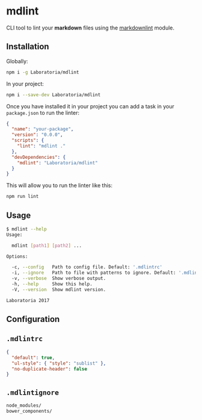 # mdlint

CLI tool to lint your **markdown** files using the
[markdownlint](https://github.com/DavidAnson/markdownlint) module.

## Installation

Globally:

```sh
npm i -g Laboratoria/mdlint
```

In your project:

```sh
npm i --save-dev Laboratoria/mdlint
```

Once you have installed it in your project you can add a task in your
`package.json` to run the linter:

```json
{
  "name": "your-package",
  "version": "0.0.0",
  "scripts": {
    "lint": "mdlint ."
  },
  "devDependencies": {
    "mdlint": "Laboratoria/mdlint"
  }
}
```

This will allow you to run the linter like this:

```sh
npm run lint
```

## Usage

```sh
$ mdlint --help
Usage:

  mdlint [path1] [path2] ...

Options:

  -c, --config   Path to config file. Default: '.mdlintrc'
  -i, --ignore   Path to file with patterns to ignore. Default: '.mdlintignore'
  -v, --verbose  Show verbose output.
  -h, --help     Show this help.
  -V, --version  Show mdlint version.

Laboratoria 2017
```

## Configuration

## `.mdlintrc`

```json
{
  "default": true,
  "ul-style": { "style": "sublist" },
  "no-duplicate-header": false
}
```

## `.mdlintignore`

```txt
node_modules/
bower_components/
```
